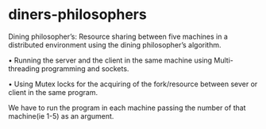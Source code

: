 # diners-philosophers
Dining philosopher’s: Resource sharing between five machines in a distributed environment using the dining philosopher’s algorithm.

•	Running the server and the client in the same machine using Multi-threading programming and sockets.

•	Using Mutex locks for the acquiring of the fork/resource between sever or client in the same program.

We have to run the program in each machine passing the number of that machine(ie 1-5) as an argument.
